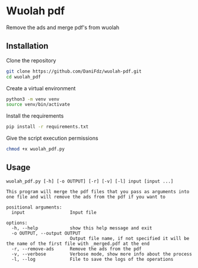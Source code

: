 # Wuolah pdf
Remove the ads and merge pdf's from wuolah

## Installation

Clone the repository
```bash
git clone https://github.com/DaniFdz/wuolah-pdf.git
cd wuolah_pdf
```

Create a virtual environment
```bash
python3 -m venv venv
source venv/bin/activate
```

Install the requirements
```bash
pip install -r requirements.txt
```

Give the script execution permissions
```bash
chmod +x wuolah_pdf.py
```

## Usage

```
wuolah_pdf.py [-h] [-o OUTPUT] [-r] [-v] [-l] input [input ...]

This program will merge the pdf files that you pass as arguments into one file and will remove the ads from the pdf if you want to

positional arguments:
  input                 Input file

options:
  -h, --help            show this help message and exit
  -o OUTPUT, --output OUTPUT
                        Output file name, if not specified it will be the name of the first file with _merged.pdf at the end
  -r, --remove-ads      Remove the ads from the pdf
  -v, --verbose         Verbose mode, show more info about the process
  -l, --log             File to save the logs of the operations
```

